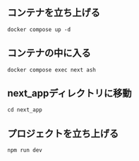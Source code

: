 
## コンテナを立ち上げる

```
docker compose up -d
```

## コンテナの中に入る

```
docker compose exec next ash
```

## next_appディレクトリに移動

```
cd next_app
```

## プロジェクトを立ち上げる

```
npm run dev
```

